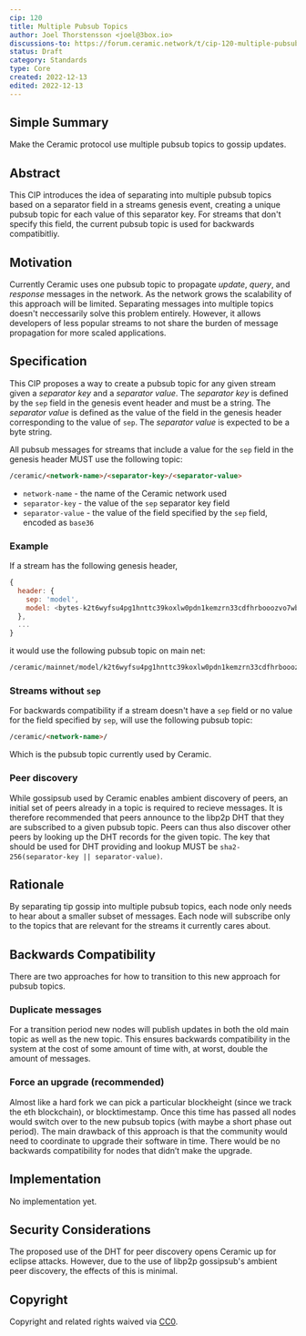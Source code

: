 ```yaml
---
cip: 120
title: Multiple Pubsub Topics
author: Joel Thorstensson <joel@3box.io>
discussions-to: https://forum.ceramic.network/t/cip-120-multiple-pubsub-topics/
status: Draft
category: Standards
type: Core
created: 2022-12-13
edited: 2022-12-13
---
```


## Simple Summary
<!--Provide a simplified and layman-accessible explanation of the CIP.-->
Make the Ceramic protocol use multiple pubsub topics to gossip updates.


## Abstract
<!--A short (~200 word) description of the technical issue being addressed.-->

This CIP introduces the idea of separating into multiple pubsub topics based on a separator field in a streams genesis event, creating a unique pubsub topic for each value of this separator key. For streams that don't specify this field, the current pubsub topic is used for backwards compatibitliy.


## Motivation
<!--Motivation is critical for CIPs that want to change the Ceramic protocol. It should clearly explain why the existing protocol specification is inadequate to address the problem that the CIP solves. CIP submissions without sufficient motivation may be rejected outright.-->
Currently Ceramic uses one pubsub topic to propagate *update*, *query*, and *response* messages in the network. As the network grows the scalability of this approach will be limited. Separating messages into multiple topics doesn't neccessarily solve this problem entirely. However, it allows developers of less popular streams to not share the burden of message propagation for more scaled applications.


## Specification
<!--The technical specification should describe the syntax and semantics of any new feature.-->

This CIP proposes a way to create a pubsub topic for any given stream given a *separator key* and a *separator value*. The *separator key* is defined by the `sep` field in the genesis event header and must be a string. The *separator value* is defined as the value of the field in the genesis header corresponding to the value of `sep`. The *separator value* is expected to be a byte string.

All pubsub messages for streams that include a value for the `sep` field in the genesis header MUST use the following topic:

```markdown
/ceramic/<network-name>/<separator-key>/<separator-value>
```

- `network-name` - the name of the Ceramic network used
- `separator-key` - the value of the `sep` separator key field
- `separator-value` - the value of the field specified by the `sep` field, encoded as `base36`

### Example

If a stream has the following genesis header,

```javascript
{
  header: {
    sep: 'model',
    model: <bytes-k2t6wyfsu4pg1hnttc39koxlw0pdn1kemzrn33cdfhrbooozvo7wb14sa1uqwi>
  },
  ...
}
```

it would use the following pubsub topic on main net:

```markdown
/ceramic/mainnet/model/k2t6wyfsu4pg1hnttc39koxlw0pdn1kemzrn33cdfhrbooozvo7wb14sa1uqwi
```

### Streams without `sep`

For backwards compatibility if a stream doesn't have a `sep` field or no value for the field specified by `sep`,  will use the following pubsub topic:

```markdown
/ceramic/<network-name>/
```

Which is the pubsub topic currently used by Ceramic.

### Peer discovery

While gossipsub used by Ceramic enables ambient discovery of peers, an initial set of peers already in a topic is required to recieve messages. It is therefore recommended that peers announce to the libp2p DHT that they are subscribed to a given pubsub topic. Peers can thus also discover other peers by looking up the DHT records for the given topic. The key that should be used for DHT providing and lookup MUST be `sha2-256(separator-key || separator-value)`.


## Rationale
<!--The rationale fleshes out the specification by describing what motivated the design and why particular design decisions were made. It should describe alternate designs that were considered and related work, e.g. how the feature is supported in other languages. The rationale may also provide evidence of consensus within the community, and should discuss important objections or concerns raised during discussion.-->
By separating tip gossip into multiple pubsub topics, each node only needs to hear about a smaller subset of messages. Each node will subscribe only to the topics that are relevant for the streams it currently cares about.


## Backwards Compatibility
<!--All CIPs that introduce backwards incompatibilities must include a section describing these incompatibilities and their severity. The CIP must explain how the author proposes to deal with these incompatibilities. CIP submissions without a sufficient backwards compatibility section may be rejected outright.-->

There are two approaches for how to transition to this new approach for pubsub topics.

### Duplicate messages

For a transition period new nodes will publish updates in both the old main topic as well as the new topic. This ensures backwards compatibility in the system at the cost of some amount of time with, at worst, double the amount of messages.

### Force an upgrade (recommended)

Almost like a hard fork we can pick a particular blockheight (since we track the eth blockchain), or blocktimestamp. Once this time has passed all nodes would switch over to the new pubsub topics (with maybe a short phase out period). The main drawback of this approach is that the community would need to coordinate to upgrade their software in time. There would be no backwards compatibility for nodes that didn’t make the upgrade.


## Implementation
<!--The implementations must be completed before any CIP is given status "Final", but it need not be completed before the CIP is accepted.-->
No implementation yet.


## Security Considerations
<!--All CIPs must contain a section that discusses the security implications/considerations relevant to the proposed change. Include information that might be important for security discussions, surfaces risks and can be used throughout the life cycle of the proposal. E.g. include security-relevant design decisions, concerns, important discussions, implementation-specific guidance and pitfalls, an outline of threats and risks and how they are being addressed. CIP submissions missing the "Security Considerations" section will be rejected. An CIP cannot proceed to status "Final" without a Security Considerations discussion deemed sufficient by the reviewers.-->
The proposed use of the DHT for peer discovery opens Ceramic up for eclipse attacks. However, due to the use of libp2p gossipsub's ambient peer discovery, the effects of this is minimal.


## Copyright
Copyright and related rights waived via [CC0](https://creativecommons.org/publicdomain/zero/1.0/).
